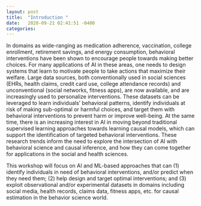 ```yaml
---
layout: post
title:  "Introduction "
date:   2020-09-21 02:41:51 -0400
categories: 
---
```

In domains as wide-ranging as medication adherence, vaccination, college
enrollment, retirement savings, and energy consumption, behavioral interventions
have been shown to encourage people towards making better choices. For many
applications of AI in these areas, one needs to design systems that learn to
motivate people to take actions that maximize their welfare. Large data sources,
both conventionally used in social sciences (EHRs, health claims, credit card use,
college attendance records) and unconventional (social networks, fitness apps), are
now available, and are increasingly used to personalize interventions. These
datasets can be leveraged to learn individuals’ behavioral patterns, identify
individuals at risk of making sub-optimal or harmful choices, and target them with
behavioral interventions to prevent harm or improve well-being. At the same time,
there is an increasing interest in AI in moving beyond traditional supervised
learning approaches towards learning causal models, which can support the
identification of targeted behavioral interventions. These research trends inform the
need to explore the intersection of AI with behavioral science and causal inference,
and how they can come together for applications in the social and health sciences.


This workshop will focus on AI and ML-based approaches that can (1) identify
individuals in need of behavioral interventions, and/or predict when they need
them; (2) help design and target optimal interventions; and (3) exploit
observational and/or experimental datasets in domains including social media,
health records, claims data, fitness apps, etc. for causal estimation in the behavior
science world.

